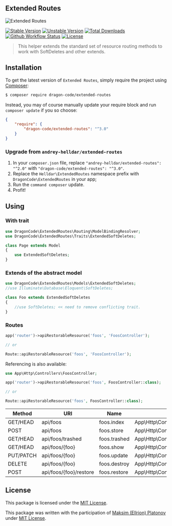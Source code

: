 ## Extended Routes

<img src="https://preview.dragon-code.pro/TheDragonCode/extended-routes.svg?brand=laravel" alt="Extended Routes"/>

[![Stable Version][badge_stable]][link_packagist]
[![Unstable Version][badge_unstable]][link_packagist]
[![Total Downloads][badge_downloads]][link_packagist]
[![Github Workflow Status][badge_build]][link_build]
[![License][badge_license]][link_license]

> This helper extends the standard set of resource routing methods to work with SoftDeletes and other extends.


## Installation

To get the latest version of `Extended Routes`, simply require the project using [Composer](https://getcomposer.org):

```bash
$ composer require dragon-code/extended-routes
```

Instead, you may of course manually update your require block and run `composer update` if you so choose:

```json
{
    "require": {
        "dragon-code/extended-routes": "^3.0"
    }
}
```

### Upgrade from `andrey-helldar/extended-routes`

1. In your `composer.json` file, replace `"andrey-helldar/extended-routes": "^2.0"` with `"dragon-code/extended-routes": "^3.0"`.
2. Replace the `Helldar\ExtendedRoutes` namespace prefix with `DragonCode\ExtendedRoutes` in your app;
3. Run the `command composer` update.
4. Profit!

## Using

### With trait

```php
use DragonCode\ExtendedRoutes\Routing\ModelBindingResolver;
use DragonCode\ExtendedRoutes\Traits\ExtendedSoftDeletes;

class Page extends Model
{
    use ExtendedSoftDeletes;
}
```

### Extends of the abstract model

```php
use DragonCode\ExtendedRoutes\Models\ExtendedSoftDeletes;
//use Illuminate\Database\Eloquent\SoftDeletes;

class Foo extends ExtendedSoftDeletes
{
    //use SoftDeletes; << need to remove conflicting trait.
}
```

### Routes

```php
app('router')->apiRestorableResource('foos', 'FoosController');

// or

Route::apiRestorableResource('foos', 'FoosController');
```

Referencing is also available:

```php
use App\Http\Controllers\FoosController;

app('router')->apiRestorableResource('foos', FoosController::class);

// or

Route::apiRestorableResource('foos', FoosController::class);
```

| Method | URI | Name | Action | Middleware |
|---|---|---|---|---|
| GET/HEAD  | api/foos               | foos.index   | App\Http\Controllers\FoosController@index     | api |
| POST      | api/foos               | foos.store   | App\Http\Controllers\FoosController@store     | api |
| GET/HEAD  | api/foos/trashed       | foos.trashed | App\Http\Controllers\FoosController@trashed   | api |
| GET/HEAD  | api/foos/{foo}         | foos.show    | App\Http\Controllers\FoosController@show      | api |
| PUT/PATCH | api/foos/{foo}         | foos.update  | App\Http\Controllers\FoosController@update    | api |
| DELETE    | api/foos/{foo}         | foos.destroy | App\Http\Controllers\FoosController@destroy   | api |
| POST      | api/foos/{foo}/restore | foos.restore | App\Http\Controllers\FoosController@restore   | api |

## License

This package is licensed under the [MIT License](LICENSE).

This package was written with the participation of [Maksim (Ellrion) Platonov](https://github.com/Ellrion) under [MIT License](LICENSE).


[badge_build]:          https://img.shields.io/github/workflow/status/TheDragonCode/extended-routes/phpunit?style=flat-square

[badge_downloads]:      https://img.shields.io/packagist/dt/dragon-code/extended-routes.svg?style=flat-square

[badge_license]:        https://img.shields.io/packagist/l/dragon-code/extended-routes.svg?style=flat-square

[badge_stable]:         https://img.shields.io/github/v/release/TheDragonCode/extended-routes?label=stable&style=flat-square

[badge_unstable]:       https://img.shields.io/badge/unstable-dev--main-orange?style=flat-square

[link_build]:           https://github.com/TheDragonCode/extended-routes/actions

[link_license]:         LICENSE

[link_packagist]:       https://packagist.org/packages/dragon-code/extended-routes
